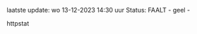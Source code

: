laatste update: 
wo 13-12-2023 14:30   uur 
Status: FAALT - geel - 
<div class="service Y">httpstat</div>